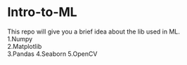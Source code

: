 # Intro-to-ML
This repo will give you a brief idea about the lib used in ML. <br>
1.Numpy<br>
2.Matplotlib<br>
3.Pandas
4.Seaborn
5.OpenCV

